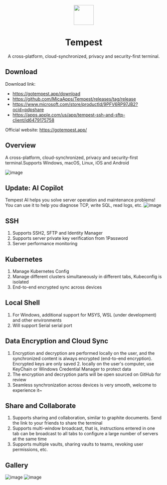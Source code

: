 <p align="center">
    <img src="https://github.com/MicaApps/Tempest/assets/6630660/a3dfc68b-f349-4a78-9584-8c9e0aec3480" alter="Tempest Icon" align="center" width=64 />
    <h1 align="center">Tempest</h1>
    <p align="center">A cross-platform, cloud-synchronized, privacy and security-first terminal.</p>
</p>



## Download
Download link: 
- https://gotempest.app/download
- https://github.com/MicaApps/Tempest/releases/tag/release
- https://www.microsoft.com/store/productId/9PFV6RP97JB2?ocid=pdpshare
- https://apps.apple.com/us/app/tempest-ssh-and-sftp-client/id6479175758

Official website: https://gotempest.app/



## Overview
A cross-platform, cloud-synchronized, privacy and security-first terminal.Supports Windows, macOS, Linux, iOS and Android


![image](https://github.com/MicaApps/Tempest/assets/6630660/0883d62d-11de-43ef-b43e-c8d217993b93)

## Update: AI Copilot
Tempest AI helps you solve server operation and maintenance problems! You can use it to help you diagnose TCP, write SQL, read logs, etc.
![image](https://github.com/MicaApps/Tempest/assets/6630660/ce471d85-8a91-45b2-b847-2d7f2a3e6ee4)

## SSH
1. Supports SSH2, SFTP and Identity Manager
2. Supports server private key verification from 1Password
3. Server performance monitoring

## Kubernetes
1. Manage Kubernetes Config
2. Manage different clusters simultaneously in different tabs, Kubeconfig is isolated
3. End-to-end encrypted sync across devices

## Local Shell
1. For Windows, additional support for MSYS, WSL (under development) and other environments
2. Will support Serial serial port

## Data Encryption and Cloud Sync
1. Encryption and decryption are performed locally on the user, and the synchronized content is always encrypted (end-to-end encryption). Encrypted keys are only saved 2. locally on the user's computer, use KeyChain or Windows Credential Manager to protect data
3. The encryption and decryption parts will be open sourced on GitHub for review
4. Seamless synchronization across devices is very smooth, welcome to experience it~

## Share and Collaborate
1. Supports sharing and collaboration, similar to graphite documents. Send the link to your friends to share the terminal
2. Supports multi-window broadcast, that is, instructions entered in one tab can be broadcast to all tabs to configure a large number of servers at the same time
3. Supports multiple vaults, sharing vaults to teams, revoking user permissions, etc.

## Gallery
![image](https://github.com/MicaApps/Tempest/assets/6630660/cbbcf6ec-c407-471b-b71d-24115f898bf4)
![image](https://github.com/MicaApps/Tempest/assets/6630660/3d774ee9-4802-47a1-b654-d1fd25e0f4aa)

